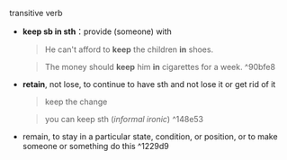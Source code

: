 transitive verb

- __keep sb in sth__：provide (someone) with
  > He can't afford to __keep__ the children __in__ shoes.
 
  > The money should __keep__ him __in__ cigarettes for a week.
 ^90bfe8 
- __retain__, not lose, to continue to have sth and not lose it or get rid of it
  > keep the change

  > you can keep sth 
	(*informal ironic*)
 ^148e53 
- remain, to stay in a particular state, condition, or position, or to make someone or something do this ^1229d9